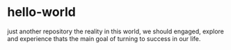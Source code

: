 # hello-world
just another repository
the reality in this world, we should engaged, explore and experience thats the main goal of turning to success in our life.
